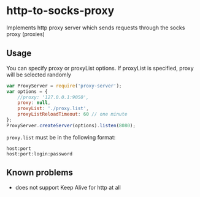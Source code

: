 # http-to-socks-proxy
Implements http proxy server which sends requests through the socks proxy (proxies)

## Usage

You can specify proxy or proxyList options. If proxyList is specified, proxy will be selected randomly

```js
var ProxyServer = require('proxy-server');
var options = {
    //proxy: '127.0.0.1:9050',
    proxy: null,
    proxyList: './proxy.list',
    proxyListReloadTimeout: 60 // one minute
};
ProxyServer.createServer(options).listen(8080);
```

`proxy.list` must be in the following format:
```
host:port
host:port:login:password
```

## Known problems
- does not support Keep Alive for http at all
